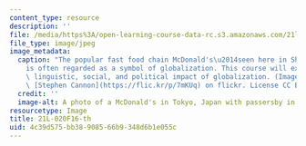 ```yaml
---
content_type: resource
description: ''
file: /media/https%3A/open-learning-course-data-rc.s3.amazonaws.com/21l-020j-globalization-the-good-the-bad-and-the-in-between-fall-2016/4c39d575bb38908566b9348d6b1e055c_21L-020F16-th.jpg
file_type: image/jpeg
image_metadata:
  caption: "The popular fast food chain McDonald's\u2014seen here in Shibuya, Tokyo\u2014\
    is often regarded as a symbol of globalization. This course will examine the cultural,\
    \ linguistic, social, and political impact of globalization. (Image courtesy of\
    \ [Stephen Cannon](https://flic.kr/p/7mKUq) on flickr. License CC BY-NC-SA.)"
  credit: ''
  image-alt: A photo of a McDonald's in Tokyo, Japan with passersby in the foreground.
resourcetype: Image
title: 21L-020F16-th
uid: 4c39d575-bb38-9085-66b9-348d6b1e055c
---
```

